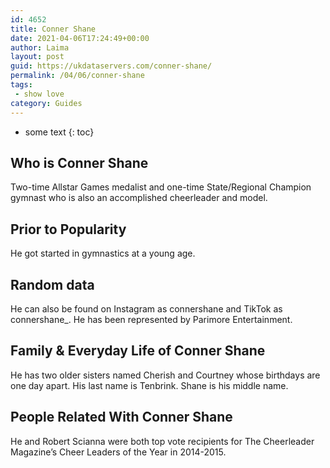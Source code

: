 ```yaml
---
id: 4652
title: Conner Shane
date: 2021-04-06T17:24:49+00:00
author: Laima
layout: post
guid: https://ukdataservers.com/conner-shane/
permalink: /04/06/conner-shane
tags:
 - show love
category: Guides
---
```


* some text
{: toc}


## Who is Conner Shane
                  
                  
                  
Two-time Allstar Games medalist and one-time State/Regional Champion gymnast who is also an accomplished cheerleader and model. 
                  
              
            
              
            
                
                
                
## Prior to Popularity
                  
                  
                  
He got started in gymnastics at a young age. 
                  
              
            
              
            
                
                
                
## Random data
                  
                  
                  
He can also be found on Instagram as connershane and TikTok as connershane_. He has been represented by Parimore Entertainment. 
                  
              
            
              
            
                
                
                
## Family & Everyday Life of Conner Shane
                  
                  
                  
He has two older sisters named Cherish and Courtney whose birthdays are one day apart. His last name is Tenbrink. Shane is his middle name. 
                  
              
            
              
            
                
                
                
## People Related With Conner Shane
                  
                  
                  
He and Robert Scianna were both top vote recipients for The Cheerleader Magazine&#8217;s Cheer Leaders of the Year in 2014-2015. 
                  
              
            
              
            
                
              
            
              
              
            
            
              
            
          
          
          